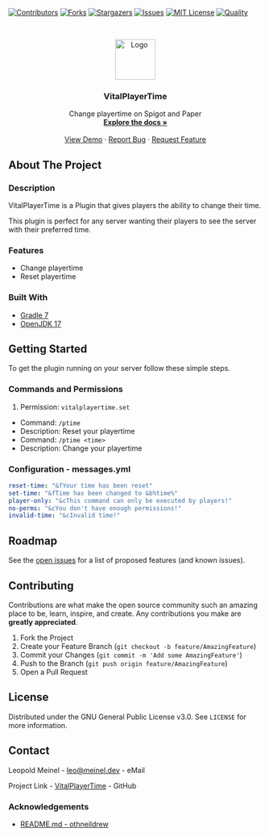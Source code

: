 <!-- PROJECT SHIELDS -->

[![Contributors][contributors-shield]][contributors-url]
[![Forks][forks-shield]][forks-url]
[![Stargazers][stars-shield]][stars-url]
[![Issues][issues-shield]][issues-url]
[![MIT License][license-shield]][license-url]
[![Quality][quality-shield]][quality-url]

<!-- PROJECT LOGO -->
<!--suppress ALL -->
<br />
<p align="center">
  <a href="https://github.com/LeoMeinel/vitalplayertime">
    <img src="images/logo.png" alt="Logo" width="80" height="80">
  </a>

<h3 align="center">VitalPlayerTime</h3>

  <p align="center">
    Change playertime on Spigot and Paper
    <br />
    <a href="https://github.com/LeoMeinel/vitalplayertime"><strong>Explore the docs »</strong></a>
    <br />
    <br />
    <a href="https://github.com/LeoMeinel/vitalplayertime">View Demo</a>
    ·
    <a href="https://github.com/LeoMeinel/vitalplayertime/issues">Report Bug</a>
    ·
    <a href="https://github.com/LeoMeinel/vitalplayertime/issues">Request Feature</a>
  </p>

<!-- ABOUT THE PROJECT -->

## About The Project

### Description

VitalPlayerTime is a Plugin that gives players the ability to change their time.

This plugin is perfect for any server wanting their players to see the server with their preferred time.

### Features

- Change playertime
- Reset playertime

### Built With

- [Gradle 7](https://docs.gradle.org/7.5.1/release-notes.html)
- [OpenJDK 17](https://openjdk.java.net/projects/jdk/17/)

<!-- GETTING STARTED -->

## Getting Started

To get the plugin running on your server follow these simple steps.

### Commands and Permissions

1. Permission: `vitalplayertime.set`

- Command: `/ptime`
- Description: Reset your playertime
- Command: `/ptime <time>`
- Description: Change your playertime

### Configuration - messages.yml

```yaml
reset-time: "&fYour time has been reset"
set-time: "&fTime has been changed to &b%time%"
player-only: "&cThis command can only be executed by players!"
no-perms: "&cYou don't have enough permissions!"
invalid-time: "&cInvalid time!"
```

<!-- ROADMAP -->

## Roadmap

See the [open issues](https://github.com/LeoMeinel/vitalplayertime/issues) for a list of proposed features (and
known issues).

<!-- CONTRIBUTING -->

## Contributing

Contributions are what make the open source community such an amazing place to be, learn, inspire, and create. Any
contributions you make are **greatly appreciated**.

1. Fork the Project
2. Create your Feature Branch (`git checkout -b feature/AmazingFeature`)
3. Commit your Changes (`git commit -m 'Add some AmazingFeature'`)
4. Push to the Branch (`git push origin feature/AmazingFeature`)
5. Open a Pull Request

<!-- LICENSE -->

## License

Distributed under the GNU General Public License v3.0. See `LICENSE` for more information.

<!-- CONTACT -->

## Contact

Leopold Meinel - [leo@meinel.dev](mailto:leo@meinel.dev) - eMail

Project Link - [VitalPlayerTime](https://github.com/LeoMeinel/vitalplayertime) - GitHub

<!-- ACKNOWLEDGEMENTS -->

### Acknowledgements

- [README.md - othneildrew](https://github.com/othneildrew/Best-README-Template)

<!-- MARKDOWN LINKS & IMAGES -->

[contributors-shield]: https://img.shields.io/github/contributors-anon/LeoMeinel/vitalplayertime?style=for-the-badge
[contributors-url]: https://github.com/LeoMeinel/vitalplayertime/graphs/contributors
[forks-shield]: https://img.shields.io/github/forks/LeoMeinel/vitalplayertime?label=Forks&style=for-the-badge
[forks-url]: https://github.com/LeoMeinel/vitalplayertime/network/members
[stars-shield]: https://img.shields.io/github/stars/LeoMeinel/vitalplayertime?style=for-the-badge
[stars-url]: https://github.com/LeoMeinel/vitalplayertime/stargazers
[issues-shield]: https://img.shields.io/github/issues/LeoMeinel/vitalplayertime?style=for-the-badge
[issues-url]: https://github.com/LeoMeinel/vitalplayertime/issues
[license-shield]: https://img.shields.io/github/license/LeoMeinel/vitalplayertime?style=for-the-badge
[license-url]: https://github.com/LeoMeinel/vitalplayertime/blob/main/LICENSE
[quality-shield]: https://img.shields.io/codefactor/grade/github/LeoMeinel/vitalplayertime?style=for-the-badge
[quality-url]: https://www.codefactor.io/repository/github/LeoMeinel/vitalplayertime

